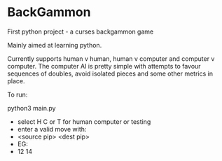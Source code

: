 BackGammon
==========

First python project - a curses backgammon game

Mainly aimed at learning python. 

Currently supports human v human, human v computer and computer v computer. The computer AI is pretty simple with attempts to favour sequences of doubles, avoid isolated pieces and some other metrics in place.

To run:

python3 main.py


* select H C or T for human computer or testing
* enter a valid move with:
 * &lt;source pip&gt; &lt;dest pip&gt;
 * EG:
 * 12 14


